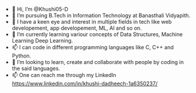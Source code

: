 - 👋 Hi, I’m @Khushi05-D
- 👀 I’m pursuing B.Tech in Information Technology at Banasthali Vidyapith. 
- 👀 I have a keen eye and interest in multiple fields in tech like web developement, app developement, ML, AI and so on.
- 🌱 I’m currently learning variour concepts of Data Structures, Machine Learning Deep Learning.
- 📫 I can code in different programming languages like C, C++ and Python.
- 💞️ I’m looking to learn, create and collaborate with people by coding in the said languages.
- 📫 One can reach me through my LinkedIn https://www.linkedin.com/in/khushi-dadheech-1a6350237/

<!---
Khushi05-D/Khushi05-D is a ✨ special ✨ repository because its `README.md` (this file) appears on your GitHub profile.
You can click the Preview link to take a look at your changes.
--->

